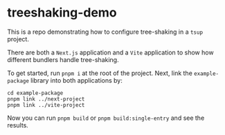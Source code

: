 # treeshaking-demo

This is a repo demonstrating how to configure tree-shaking in a `tsup` project.

There are both a `Next.js` application and a `Vite` application to show how different bundlers handle tree-shaking.

To get started, run `pnpm i` at the root of the project. Next, link the `example-package` library into both applications by:

```
cd example-package
pnpm link ../next-project
pnpm link ../vite-project
```

Now you can run `pnpm build` or `pnpm build:single-entry` and see the results.
